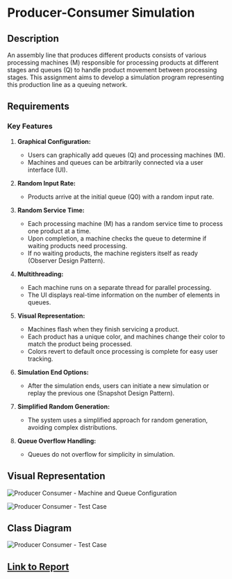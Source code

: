 # Producer-Consumer Simulation

## Description

An assembly line that produces different products consists of various processing machines (M) responsible for processing products at different stages and queues (Q) to handle product movement between processing stages. This assignment aims to develop a simulation program representing this production line as a queuing network.

## Requirements

### Key Features

1. **Graphical Configuration:**
   - Users can graphically add queues (Q) and processing machines (M).
   - Machines and queues can be arbitrarily connected via a user interface (UI).

2. **Random Input Rate:**
   - Products arrive at the initial queue (Q0) with a random input rate.

3. **Random Service Time:**
   - Each processing machine (M) has a random service time to process one product at a time.
   - Upon completion, a machine checks the queue to determine if waiting products need processing.
   - If no waiting products, the machine registers itself as ready (Observer Design Pattern).

4. **Multithreading:**
   - Each machine runs on a separate thread for parallel processing.
   - The UI displays real-time information on the number of elements in queues.

5. **Visual Representation:**
   - Machines flash when they finish servicing a product.
   - Each product has a unique color, and machines change their color to match the product being processed.
   - Colors revert to default once processing is complete for easy user tracking.

6. **Simulation End Options:**
   - After the simulation ends, users can initiate a new simulation or replay the previous one (Snapshot Design Pattern).

7. **Simplified Random Generation:**
   - The system uses a simplified approach for random generation, avoiding complex distributions.

8. **Queue Overflow Handling:**
   - Queues do not overflow for simplicity in simulation.

## Visual Representation

![Producer Consumer - Machine and Queue Configuration](https://github.com/Saifullah-1/Producer-Consumer/blob/master/Producer.jpg)

![Producer Consumer - Test Case](https://github.com/Saifullah-1/Producer-Consumer/blob/master/Test_case.jpg)

## Class Diagram

![Producer Consumer - Test Case](https://github.com/Saifullah-1/Producer-Consumer/blob/master/UML.png)

## [Link to Report](https://github.com/Saifullah-1/Producer-Consumer/blob/master/ProducerConsumerReport.pdf)

